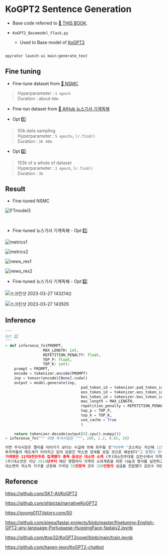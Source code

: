 # KoGPT2 Sentence Generation

- Base code referred to [📘 THIS BOOK](http://www.yes24.com/Product/Goods/105294979). 

- `KoGPT2_Basemodel_Flask.py`

  -  Used to Base model of [KoGPT2](https://github.com/SKT-AI/KoGPT2)

```python

opyrator launch-ui main:generate_text

```


## Fine tuning
- Fine-tune dataset from [🍿 NSMC](https://github.com/e9t/nsmc)
> Hyperparameter : `1 epoch`<br>
> Duration : about `80m`

- Fine-tun dataset from [📰 AIHub 뉴스기사 기계독해](https://aihub.or.kr/aihubdata/data/view.do?currMenu=115&topMenu=100&aihubDataSe=realm&dataSetSn=577)


- Opt 1️⃣
> 50k data sampling<br>
> Hyperparameter : `5 epochs`, `lr.find()`<br>
> Duration : `3h 40m`

- Opt 2️⃣
> 153k of a whole of dataset<br>
> Hyperparameter : `1 epoch`, `lr.find()`<br>
> Duration : `3h`


## Result

- Fine-tuned NSMC 

![FTmodel3](https://user-images.githubusercontent.com/82855597/227821512-26ab055c-2265-40d3-a87f-e6cfc0322029.png)

<br>

- Fine-tuned 뉴스기사 기계독해 - Opt 1️⃣

![metrics1](https://user-images.githubusercontent.com/82855597/227821660-1d5c217c-e181-4fc6-9fb5-68ef8a7f9eee.png)

![metrics2](https://user-images.githubusercontent.com/82855597/227821670-9cb96028-686b-4c84-931e-66567e83db42.png)

![news_res1](https://user-images.githubusercontent.com/82855597/227821679-5b9ecabb-e1de-4106-ae0e-78ce4b211486.png)
 
![news_res2](https://user-images.githubusercontent.com/82855597/227821681-ae0150e8-7e69-4e16-88fc-4d9f8fdaab94.png)


- Fine-tuned 뉴스기사 기계독해 - Opt 2️⃣

![스크린샷 2023-03-27 143214](https://user-images.githubusercontent.com/82855597/227853600-036b93f6-6d73-43c6-9879-e767a797d1aa.png)()

![스크린샷 2023-03-27 143505](https://user-images.githubusercontent.com/82855597/227853616-9a820fa7-d004-4dbc-a79d-f0082dfcea39.png)


## Inference


```python
"""
Opt 1️⃣
"""
> def inference_fn(PROMPT,
                 MAX_LENGTH: int,
                 REPETITION_PENALTY: float,
                 TOP_P: float,
                 TOP_K: int):
    prompt = PROMPT,
    encode = tokenizer.encode(PROMPT)
    inp = tensor(encode)[None].cuda()
    output = model.generate(inp,
                                  pad_token_id = tokenizer.pad_token_id,
                                  eos_token_id = tokenizer.eos_token_id,
                                  bos_token_id = tokenizer.bos_token_id,
                                  max_length = MAX_LENGTH,
                                  repetition_penalty = REPETITION_PENALTY,
                                  top_p = TOP_P,
                                  top_k = TOP_K,
                                  use_cache = True
                                  )
    
    return tokenizer.decode(output[0].cpu().numpy())
> inference_fn(""" 이번 주식시장은 """, 200, 1.2, 0.85, 30)

이번 주식시장은 랠리를 이어가기 보다는 수급에 의해 좌우될 것"이라며 "코스피는 지난해 11월 사상 최고치를 기록한 이후 조정을 받고 있으며 외국인 
투자자들의 매도세가 이어지고 있어 당분간 박스권 장세를 보일 것으로 예상된다"고 말했다 한편 코스피200 변동성지수는 033P 하락한 911로 마감됐으며 
거래량은 11억8천만주로 집계됐다 충북 음성군 대소면 소재 (주)대소전주대표 김민수에서 지역 내 어려운 이웃을 위해 써달라며 성금 100만월 기탁했다고 밝혔다 
(주)대소전은 지난 2019년부터 매년 명절마다 지역의 소외계층을 위한 나눔과 봉사를 실천하고 있다 특히 올해는 코로나19 장기화로 인해 어려움을 겪고 있는 
대소면의 저소득 가구를 선정해 가국당 50만원씩 모두 200만원의 성금을 전달했다 김민수 대표는 "작은 정성이지만 도움이 필요한 분들에게 조금이나마 힘이 되길 바란다"며'

```


## Reference

https://github.com/SKT-AI/KoGPT2

https://github.com/shbictai/narrativeKoGPT2

https://gyong0117.tistory.com/50

https://github.com/piegu/fastai-projects/blob/master/finetuning-English-GPT2-any-language-Portuguese-HuggingFace-fastaiv2.ipynb

https://github.com/ttop32/KoGPT2novel/blob/main/train.ipynb

https://github.com/haven-jeon/KoGPT2-chatbot
